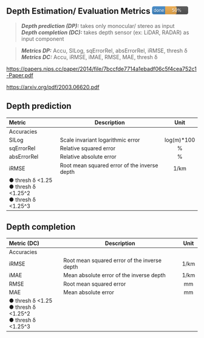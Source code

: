 
## Depth Estimation/ Evaluation Metrics <img src="../doc/50.png" width="95">

> **_Depth prediction (DP):_** takes only monocular/ stereo as input  
> **_Depth completion (DC):_** takes depth sensor (ex: LiDAR, RADAR) as input component

> **_Metrics DP:_** Accu, SILog, sqErrorRel, absErrorRel, iRMSE, thresh δ  
> **_Metrics DC:_** Accu, iRMSE, iMAE, RMSE, MAE, thresh δ

https://papers.nips.cc/paper/2014/file/7bccfde7714a1ebadf06c5f4cea752c1-Paper.pdf 

https://arxiv.org/pdf/2003.06620.pdf

## Depth prediction

| Metric | Description | Unit |
| :-- | -- | :--: |
| Accuracies | | |
| SILog | Scale invariant logarithmic error | log(m)*100 |
| sqErrorRel | Relative squared error | % |
| absErrorRel | Relative absolute error | % |
| iRMSE | Root mean squared error of the inverse depth | 1/km |
| ● thresh δ <1.25 <br/> ● thresh δ <1.25^2 <br/> ● thresh δ <1.25^3 |  |


## Depth completion

| Metric (DC) | Description | Unit |
| :-- | -- | :--: |
| Accuracies | | |
| iRMSE |  Root mean squared error of the inverse depth | 1/km |
| iMAE | Mean absolute error of the inverse depth | 1/km |
| RMSE | Root mean squared error | mm |
| MAE | Mean absolute error | mm |
| ● thresh δ <1.25 <br/> ● thresh δ <1.25^2 <br/> ● thresh δ <1.25^3 |  |